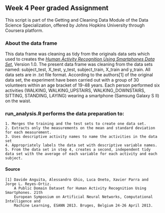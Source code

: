 ## Week 4 Peer graded Assignment
This script is part of the Getting and Cleaning Data Module of the Data Science Specialization, offered by Johns Hopkins University through  Coursera platform. 

### About the data frame
This data frame was cleaning as tidy from the originals data sets which used to creates the [_Human 
Activity Recognition Using Smartphones Data Set_](http://archive.ics.uci.edu/ml/datasets/Human+Activity+Recognition+Using+Smartphones), Version 1.0.
The present data frame was cleaning from the data sets named: subject_test, X_test, 
y_test, subject_train, X_train and y_train. All data sets are in .txt file 
format.
According to the authors[1] of the original data set, the experiment have been carried out with a group of 30 volunteers within an age bracket of 19-48 years. Each person performed six activities (WALKING, WALKING_UPSTAIRS, WALKING_DOWNSTAIRS, SITTING, STANDING, LAYING) wearing a smartphone (Samsung Galaxy S II) on the waist.

### run_analysis.R performs the data preparation to:
    1. Merges the training and the test sets to create one data set.
    2. Extracts only the measurements on the mean and standard deviation for each measurement. 
    3. Uses descriptive activity names to name the activities in the data set
    4. Appropriately labels the data set with descriptive variable names. 
    5. From the data set in step 4, creates a second, independent tidy data set with the average of each variable for each activity and each subject.

 #### Source   
    [1] Davide Anguita, Alessandro Ghio, Luca Oneto, Xavier Parra and Jorge L. Reyes-Ortiz. 
        A Public Domain Dataset for Human Activity Recognition Using Smartphones. 21th 
        European Symposium on Artificial Neural Networks, Computational Intelligence and 
        Machine Learning, ESANN 2013. Bruges, Belgium 24-26 April 2013. 
